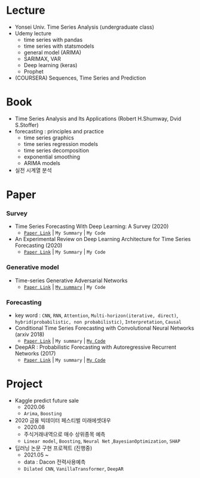 # Lecture
- Yonsei Univ. Time Series Analysis (undergraduate class)
- Udemy lecture
    - time series with pandas
    - time series with statsmodels
    - general model (ARIMA)
    - SARIMAX, VAR
    - Deep learning (keras)
    - Prophet
- (COURSERA) Sequences, Time Series and Prediction

# Book
- Time Series Analysis and Its Applications (Robert H.Shumway, Dvid S.Stoffer)
- forecasting : principles and practice
    - time series graphics
    - time series regression models
    - time series decomposition
    - exponential smoothing
    - ARIMA models
- 실전 시계열 분석

# Paper
### Survey
- Time Series Forecasting With Deep Learning: A Survey (2020)
    - [`Paper Link`](https://arxiv.org/abs/2004.13408) | `My Summary` | `My Code`
- An Experimental Review on Deep Learning Architecture for Time Series Forecasting (2020)
    - [`Paper Link`](https://arxiv.org/abs/2103.12057) | `My Summary` | `My Code`
### Generative model
- Time-series Generative Adversarial Networks
    - [`Paper Link`](https://papers.nips.cc/paper/2019/file/c9efe5f26cd17ba6216bbe2a7d26d490-Paper.pdf) | [`My summary`]((https://minsoo9506.github.io/blog/TimeGAN/)) | `My Code`
### Forecasting
- key word : `CNN`, `RNN`, `Attention`, `Multi-horizon(iterative, direct)`, `hybrid(probabilistic, non probabilistic)`, `Interpretation`, `Causal`
- Conditional Time Series Forecasting with Convolutional Neural Networks (arxiv 2018)
  - [`Paper Link`](https://arxiv.org/abs/1703.04691) | `My summary` | [`My Code`](./[[Project]%20논문%20구현])  
- DeepAR : Probabilistic Forecasting with Autoregressive Recurrent Networks (2017)
  - [`Paper Link`](https://arxiv.org/abs/1704.04110) | `My summary` | [`My Code`](./[[Project]%20논문%20구현])

# Project
- Kaggle predict future sale
  - 2020.06
  - `Arima`, `Boosting`
- 2020 금융 빅데이터 페스티벌 미래에셋대우
  - 2020.08
  - 주식거래내역으로 매수 상위종목 예측
  - `Linear model`, `Boosting`, `Neural Net` ,`BayesianOptimization`, `SHAP`
- 딥러닝 논문 구현 프로젝트 (진행중)
  - 2021.05 ~
  - data : Dacon 전력사용예측
  - `Dilated CNN`, `VanillaTransformer`, `DeepAR`